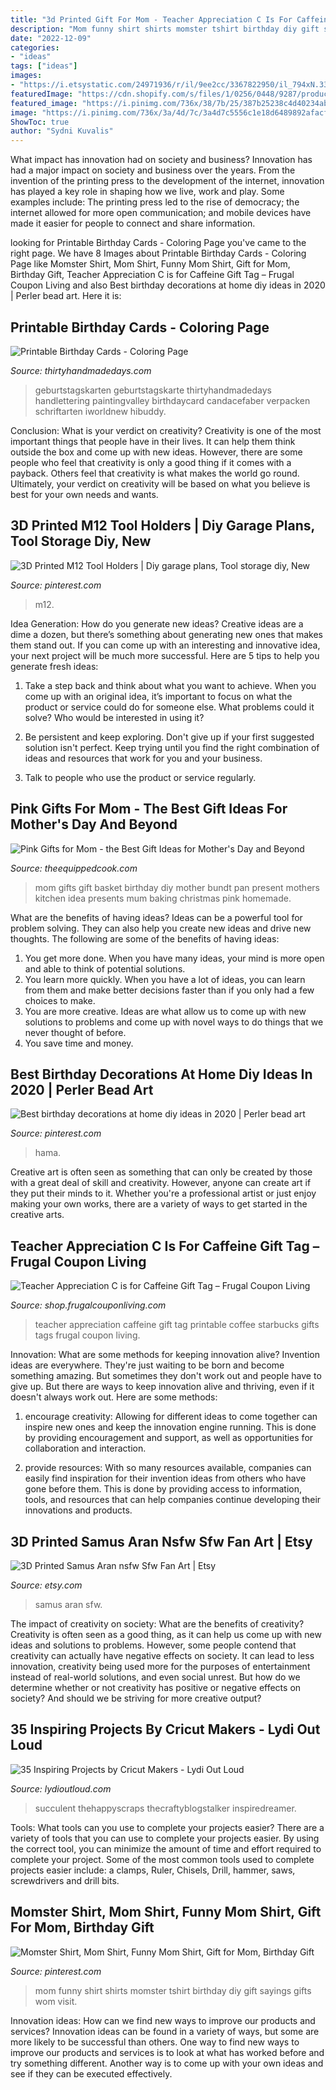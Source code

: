 ```yaml
---
title: "3d Printed Gift For Mom - Teacher Appreciation C Is For Caffeine Gift Tag – Frugal Coupon Living"
description: "Mom funny shirt shirts momster tshirt birthday diy gift sayings gifts wom visit"
date: "2022-12-09"
categories:
- "ideas"
tags: ["ideas"]
images:
- "https://i.etsystatic.com/24971936/r/il/9ee2cc/3367822950/il_794xN.3367822950_p32k.jpg"
featuredImage: "https://cdn.shopify.com/s/files/1/0256/0448/9287/products/c_is_for_caffeine_starbucks_teacher_appreciation_printable_frugal_coupon_living_1200x1200.jpg?v=1576183571"
featured_image: "https://i.pinimg.com/736x/38/7b/25/387b25238c4d40234ab54dcb0d29fc5c.jpg"
image: "https://i.pinimg.com/736x/3a/4d/7c/3a4d7c5556c1e18d6489892afacf10ca.jpg"
ShowToc: true
author: "Sydni Kuvalis"
---
```



What impact has innovation had on society and business?
Innovation has had a major impact on society and business over the years. From the invention of the printing press to the development of the internet, innovation has played a key role in shaping how we live, work and play. Some examples include: The printing press led to the rise of democracy; the internet allowed for more open communication; and mobile devices have made it easier for people to connect and share information.

	

		
looking for Printable Birthday Cards - Coloring Page you've came to the right page. We have 8 Images about Printable Birthday Cards - Coloring Page like Momster Shirt, Mom Shirt, Funny Mom Shirt, Gift for Mom, Birthday Gift, Teacher Appreciation C is for Caffeine Gift Tag – Frugal Coupon Living and also Best birthday decorations at home diy ideas in 2020 | Perler bead art. Here it is:
		
    
## Printable Birthday Cards - Coloring Page

<img loading=lazy src="https://www.thirtyhandmadedays.com/wp-content/uploads/2017/04/birthdaycard_1.jpg" onerror="this.onerror=null;this.src='https://tse1.mm.bing.net/th?id=OIP.T_1DuHw_p3HBKAEw1SecBAHaLH&amp;pid=15.1';" alt="Printable Birthday Cards - Coloring Page">

_Source: thirtyhandmadedays.com_

>geburtstagskarten geburtstagskarte thirtyhandmadedays handlettering paintingvalley birthdaycard candacefaber verpacken schriftarten iworldnew hibuddy. 

	

Conclusion: What is your verdict on creativity?
Creativity is one of the most important things that people have in their lives. It can help them think outside the box and come up with new ideas. However, there are some people who feel that creativity is only a good thing if it comes with a payback. Others feel that creativity is what makes the world go round. Ultimately, your verdict on creativity will be based on what you believe is best for your own needs and wants.

    
## 3D Printed M12 Tool Holders | Diy Garage Plans, Tool Storage Diy, New

<img loading=lazy src="https://i.pinimg.com/736x/38/7b/25/387b25238c4d40234ab54dcb0d29fc5c.jpg" onerror="this.onerror=null;this.src='https://tse4.mm.bing.net/th?id=OIP.otLJRP4_aiBaX2NMSbqkIAHaJ3&amp;pid=15.1';" alt="3D Printed M12 Tool Holders | Diy garage plans, Tool storage diy, New">

_Source: pinterest.com_

>m12. 

	

Idea Generation: How do you generate new ideas?
Creative ideas are a dime a dozen, but there’s something about generating new ones that makes them stand out. If you can come up with an interesting and innovative idea, your next project will be much more successful. Here are 5 tips to help you generate fresh ideas:
1. Take a step back and think about what you want to achieve. When you come up with an original idea, it’s important to focus on what the product or service could do for someone else. What problems could it solve? Who would be interested in using it?

2. Be persistent and keep exploring. Don't give up if your first suggested solution isn't perfect. Keep trying until you find the right combination of ideas and resources that work for you and your business.

3. Talk to people who use the product or service regularly.

    
## Pink Gifts For Mom - The Best Gift Ideas For Mother&#039;s Day And Beyond

<img loading=lazy src="https://theequippedcook.com/wp-content/uploads/2017/04/Gifts-for-Mom-Bundt-Pan-Gift-Basket-1.jpg" onerror="this.onerror=null;this.src='https://tse2.mm.bing.net/th?id=OIP.wKFp4t3Oo3P7EVW0zPtBbAHaLG&amp;pid=15.1';" alt="Pink Gifts for Mom - the Best Gift Ideas for Mother&#039;s Day and Beyond">

_Source: theequippedcook.com_

>mom gifts gift basket birthday diy mother bundt pan present mothers kitchen idea presents mum baking christmas pink homemade. 

	

What are the benefits of having ideas?
Ideas can be a powerful tool for problem solving. They can also help you create new ideas and drive new thoughts. The following are some of the benefits of having ideas: 
1. You get more done. When you have many ideas, your mind is more open and able to think of potential solutions. 
2. You learn more quickly. When you have a lot of ideas, you can learn from them and make better decisions faster than if you only had a few choices to make. 
3. You are more creative. Ideas are what allow us to come up with new solutions to problems and come up with novel ways to do things that we never thought of before. 
4. You save time and money.

    
## Best Birthday Decorations At Home Diy Ideas In 2020 | Perler Bead Art

<img loading=lazy src="https://i.pinimg.com/736x/3a/4d/7c/3a4d7c5556c1e18d6489892afacf10ca.jpg" onerror="this.onerror=null;this.src='https://tse1.mm.bing.net/th?id=OIP.x4FufX54mgzMlMRlz955lAAAAA&amp;pid=15.1';" alt="Best birthday decorations at home diy ideas in 2020 | Perler bead art">

_Source: pinterest.com_

>hama. 

	

Creative art is often seen as something that can only be created by those with a great deal of skill and creativity. However, anyone can create art if they put their minds to it. Whether you're a professional artist or just enjoy making your own works, there are a variety of ways to get started in the creative arts.

    
## Teacher Appreciation C Is For Caffeine Gift Tag – Frugal Coupon Living

<img loading=lazy src="https://cdn.shopify.com/s/files/1/0256/0448/9287/products/c_is_for_caffeine_starbucks_teacher_appreciation_printable_frugal_coupon_living_1200x1200.jpg?v=1576183571" onerror="this.onerror=null;this.src='https://tse4.mm.bing.net/th?id=OIP.y-InaLkOUVfijmBIGnfmBQHaJ4&amp;pid=15.1';" alt="Teacher Appreciation C is for Caffeine Gift Tag – Frugal Coupon Living">

_Source: shop.frugalcouponliving.com_

>teacher appreciation caffeine gift tag printable coffee starbucks gifts tags frugal coupon living. 

	

Innovation: What are some methods for keeping innovation alive?
Invention ideas are everywhere. They're just waiting to be born and become something amazing. But sometimes they don't work out and people have to give up. But there are ways to keep innovation alive and thriving, even if it doesn't always work out. Here are some methods:
1. encourage creativity: Allowing for different ideas to come together can inspire new ones and keep the innovation engine running. This is done by providing encouragement and support, as well as opportunities for collaboration and interaction.

2. provide resources: With so many resources available, companies can easily find inspiration for their invention ideas from others who have gone before them. This is done by providing access to information, tools, and resources that can help companies continue developing their innovations and products.


    
## 3D Printed Samus Aran Nsfw Sfw Fan Art | Etsy

<img loading=lazy src="https://i.etsystatic.com/24971936/r/il/9ee2cc/3367822950/il_794xN.3367822950_p32k.jpg" onerror="this.onerror=null;this.src='https://tse2.mm.bing.net/th?id=OIP.ZxtQ0w5PY70RX-ZUB2P8rAHaKg&amp;pid=15.1';" alt="3D Printed Samus Aran nsfw Sfw Fan Art | Etsy">

_Source: etsy.com_

>samus aran sfw. 

	

The impact of creativity on society: What are the benefits of creativity?
Creativity is often seen as a good thing, as it can help us come up with new ideas and solutions to problems. However, some people contend that creativity can actually have negative effects on society. It can lead to less innovation, creativity being used more for the purposes of entertainment instead of real-world solutions, and even social unrest. But how do we determine whether or not creativity has positive or negative effects on society? And should we be striving for more creative output?

    
## 35 Inspiring Projects By Cricut Makers - Lydi Out Loud

<img loading=lazy src="https://lydioutloud.com/wp-content/uploads/2017/08/cricut-projects-2-2.jpg" onerror="this.onerror=null;this.src='https://tse2.mm.bing.net/th?id=OIP.urmnRMRlwkZA8LWG1Y5MvAHaLI&amp;pid=15.1';" alt="35 Inspiring Projects by Cricut Makers - Lydi Out Loud">

_Source: lydioutloud.com_

>succulent thehappyscraps thecraftyblogstalker inspiredreamer. 

	

Tools: What tools can you use to complete your projects easier?
There are a variety of tools that you can use to complete your projects easier. By using the correct tool, you can minimize the amount of time and effort required to complete your project. Some of the most common tools used to complete projects easier include: a clamps, Ruler, Chisels, Drill, hammer, saws, screwdrivers and drill bits.

    
## Momster Shirt, Mom Shirt, Funny Mom Shirt, Gift For Mom, Birthday Gift

<img loading=lazy src="https://i.pinimg.com/736x/13/75/77/137577f6394229dc856d4621c2ff6b7a.jpg" onerror="this.onerror=null;this.src='https://tse3.mm.bing.net/th?id=OIP.7Xr6L2a2OCG8aL3dLJWcjwHaHd&amp;pid=15.1';" alt="Momster Shirt, Mom Shirt, Funny Mom Shirt, Gift for Mom, Birthday Gift">

_Source: pinterest.com_

>mom funny shirt shirts momster tshirt birthday diy gift sayings gifts wom visit. 

	

Innovation ideas: How can we find new ways to improve our products and services?
Innovation ideas can be found in a variety of ways, but some are more likely to be successful than others. One way to find new ways to improve our products and services is to look at what has worked before and try something different. Another way is to come up with your own ideas and see if they can be executed effectively.

